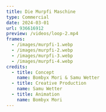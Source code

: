 ```yaml
---
title: Die Murpfi Maschine
type: Commercial
date: 2024-03-01
url: 936616912
preview: /videos/loop-2.mp4
frames:
  - /images/murpfi-1.webp
  - /images/murpfi-2.webp
  - /images/murpfi-3.webp
  - /images/murpfi-4.webp
credits:
  - title: Concept
    name: Bombyx Mori & Samu Wetter
  - title: Creative Production
    name: Samu Wetter
  - title: Animation
    name: Bombyx Mori
---
```

